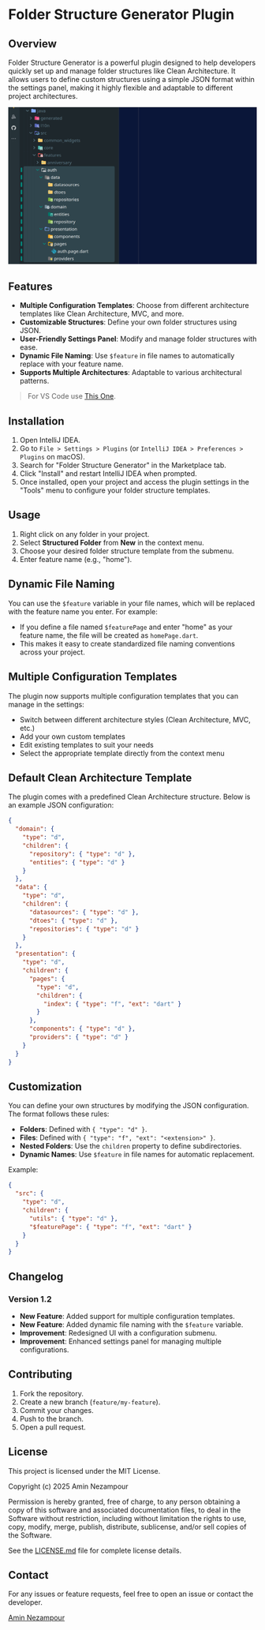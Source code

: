 # Folder Structure Generator Plugin

## Overview

Folder Structure Generator is a powerful plugin designed to help developers quickly set up and manage folder structures like Clean Architecture. It allows users to define custom structures using a simple JSON format within the settings panel, making it highly flexible and adaptable to different project architectures.

![Screenshot](./screenshots/3.png)


## Features

- **Multiple Configuration Templates**: Choose from different architecture templates like Clean Architecture, MVC, and more.
- **Customizable Structures**: Define your own folder structures using JSON.
- **User-Friendly Settings Panel**: Modify and manage folder structures with ease.
- **Dynamic File Naming**: Use `$feature` in file names to automatically replace with your feature name.
- **Supports Multiple Architectures**: Adaptable to various architectural patterns.

> For VS Code use [This One](https://marketplace.visualstudio.com/items?itemName=7eltantawy.templagen).

## Installation

1. Open IntelliJ IDEA.
2. Go to `File > Settings > Plugins` (or `IntelliJ IDEA > Preferences > Plugins` on macOS).
3. Search for "Folder Structure Generator" in the Marketplace tab.
4. Click "Install" and restart IntelliJ IDEA when prompted.
5. Once installed, open your project and access the plugin settings in the "Tools" menu to configure your folder structure templates.


## Usage

1. Right click on any folder in your project.
2. Select **Structured Folder** from **New** in the context menu.
3. Choose your desired folder structure template from the submenu.
4. Enter feature name (e.g., "home").

## Dynamic File Naming

You can use the `$feature` variable in your file names, which will be replaced with the feature name you enter. For example:

- If you define a file named `$featurePage` and enter "home" as your feature name, the file will be created as `homePage.dart`.
- This makes it easy to create standardized file naming conventions across your project.

## Multiple Configuration Templates

The plugin now supports multiple configuration templates that you can manage in the settings:

- Switch between different architecture styles (Clean Architecture, MVC, etc.)
- Add your own custom templates
- Edit existing templates to suit your needs
- Select the appropriate template directly from the context menu

## Default Clean Architecture Template

The plugin comes with a predefined Clean Architecture structure. Below is an example JSON configuration:

```json
{
  "domain": {
    "type": "d",
    "children": {
      "repository": { "type": "d" },
      "entities": { "type": "d" }
    }
  },
  "data": {
    "type": "d",
    "children": {
      "datasources": { "type": "d" },
      "dtoes": { "type": "d" },
      "repositories": { "type": "d" }
    }
  },
  "presentation": {
    "type": "d",
    "children": {
      "pages": {
        "type": "d",
        "children": {
          "index": { "type": "f", "ext": "dart" }
        }
      },
      "components": { "type": "d" },
      "providers": { "type": "d" }
    }
  }
}
```

## Customization

You can define your own structures by modifying the JSON configuration. The format follows these rules:

- **Folders**: Defined with `{ "type": "d" }`.
- **Files**: Defined with `{ "type": "f", "ext": "<extension>" }`.
- **Nested Folders**: Use the `children` property to define subdirectories.
- **Dynamic Names**: Use `$feature` in file names for automatic replacement.

Example:

```json
{
  "src": {
    "type": "d",
    "children": {
      "utils": { "type": "d" },
      "$featurePage": { "type": "f", "ext": "dart" }
    }
  }
}
```

## Changelog

### Version 1.2
- **New Feature**: Added support for multiple configuration templates.
- **New Feature**: Added dynamic file naming with the `$feature` variable.
- **Improvement**: Redesigned UI with a configuration submenu.
- **Improvement**: Enhanced settings panel for managing multiple configurations.


## Contributing

1. Fork the repository.
2. Create a new branch (`feature/my-feature`).
3. Commit your changes.
4. Push to the branch.
5. Open a pull request.

## License

This project is licensed under the MIT License.

Copyright (c) 2025 Amin Nezampour

Permission is hereby granted, free of charge, to any person obtaining a copy of this software and associated documentation files, to deal in the Software without restriction, including without limitation the rights to use, copy, modify, merge, publish, distribute, sublicense, and/or sell copies of the Software.

See the [LICENSE.md](./LICENSE.md) file for complete license details.

## Contact

For any issues or feature requests, feel free to open an issue or contact the developer.

[Amin Nezampour](https://aminnez.com/)
